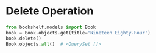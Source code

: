 # Delete Operation

```python
from bookshelf.models import Book
book = Book.objects.get(title='Nineteen Eighty-Four')
book.delete()
Book.objects.all()  # <QuerySet []>
```


